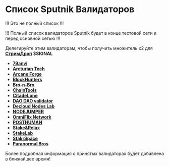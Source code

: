 # Список Sputnik Валидаторов

!!! Это не полный список !!!&#x20;

!!! Полный список валидаторов Sputnik будет в конце тестовой сети и перед основной сетью !!!

Делегируйте этим валидаторам, чтобы получить множитель x2 для [**СтримДроп**](../../../strimdrop/) $**SIGNAL**

* &#x20;[**79anvi**](https://79anvi.com/)
* [**Arcturian Tech**](https://www.mintscan.io/visualization/validators/arcturiantech)
* [**Arcane Forge**](https://www.mintscan.io/visualization/validators/arcaneforge)
* [**BlockHunters**](https://blockhunters.org/)
* [**Bro-n-Bro**](https://bronbro.io/)
* [**ChainTools**](https://chaintools.tech/)
* [**Citadel.one**](https://citadel.one/)
* [**DAO DAO validator**](https://www.mintscan.io/visualization/validators/daodao)
* [**Decloud Nodes Lab**](https://www.mintscan.io/visualization/validators/decloudnodeslab)
* [**NODEJUMPER**](https://nodejumper.io/)
* [**OmniFlix Network**](https://www.mintscan.io/visualization/validators/omniflixnetwork)
* [**POSTHUMAN**](https://posthuman.digital/)
* [**Stake\&Relax**](https://www.mintscan.io/visualization/validators/stakerelax)
* [**StakeLab**](https://www.stakelab.zone/networks)
* [**StakrSpace**](https://stakr.space/)
* [**Paranormal Bros**](https://paranormal-brothers.com/)

Более подробная информация о принятых валидаторах будет добавлена ​​в ближайшее время!
